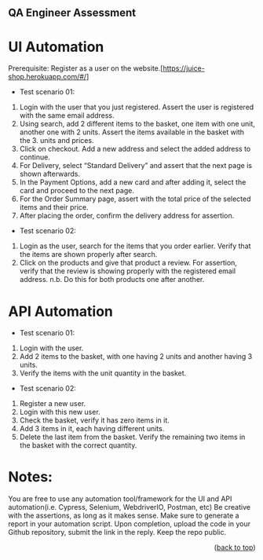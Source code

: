 ## QA Engineer Assessment
# UI Automation
Prerequisite: Register as a user on the website.[https://juice-shop.herokuapp.com/#/]
* Test scenario 01:
1. Login with the user that you just registered. Assert the user is registered with the same email address.
2. Using search, add 2 different items to the basket, one item with one unit, another one with 2 units. Assert the items available in the basket with the 3. units and prices.
4. Click on checkout. Add a new address and select the added address to continue.
5. For Delivery, select “Standard Delivery” and assert that the next page is shown afterwards.
6. In the Payment Options, add a new card and after adding it, select the card and proceed to the next page.
7. For the Order Summary page, assert with the total price of the selected items and their price.
8. After placing the order, confirm the delivery address for assertion.
* Test scenario 02:
1. Login as the user, search for the items that you order earlier. Verify that the items are shown properly after search.
2. Click on the products and give that product a review. For assertion, verify that the review is showing properly with the registered email address.
n.b. Do this for both products one after another.

# API Automation
* Test scenario 01:
1. Login with the user. 
2. Add 2 items to the basket, with one having 2 units and another having 3 units.
3. Verify the items with the unit quantity in the basket.
* Test scenario 02: 
1. Register a new user.
2. Login with this new user.
3. Check the basket, verify it has zero items in it.
4. Add 3 items in it, each having different units. 
5. Delete the last item from the basket. Verify the remaining two items in the basket with the correct quantity.

# Notes:
You are free to use any automation tool/framework for the UI and API automation(i.e. Cypress, Selenium, WebdriverIO, Postman, etc)
Be creative with the assertions, as long as it makes sense.
Make sure to generate a report in your automation script.
Upon completion, upload the code in your Github repository, submit the link in the reply. Keep the repo public.


<p align="right">(<a href="#readme-top">back to top</a>)</p>
